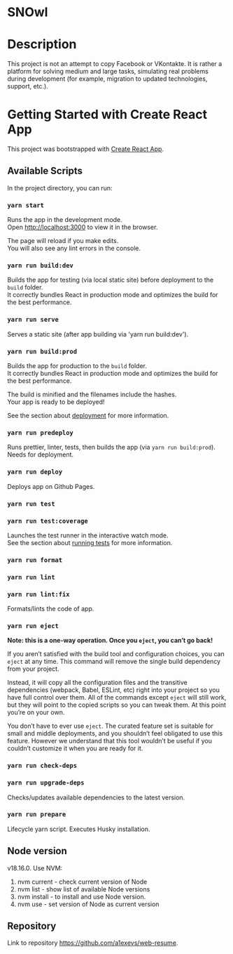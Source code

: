 # SNOwl

# Description

This project is not an attempt to copy Facebook or VKontakte.
It is rather a platform for solving medium and large tasks, simulating real problems during development (for example,
migration to updated technologies, support, etc.).

# Getting Started with Create React App

This project was bootstrapped with [Create React App](https://github.com/facebook/create-react-app).

## Available Scripts

In the project directory, you can run:

### `yarn start`

Runs the app in the development mode.\
Open [http://localhost:3000](http://localhost:3000) to view it in the browser.

The page will reload if you make edits.\
You will also see any lint errors in the console.

### `yarn run build:dev`

Builds the app for testing (via local static site) before deployment to the `build` folder.\
It correctly bundles React in production mode and optimizes the build for the best performance.

### `yarn run serve`

Serves a static site (after app building via 'yarn run build:dev').

### `yarn run build:prod`

Builds the app for production to the `build` folder.\
It correctly bundles React in production mode and optimizes the build for the best performance.

The build is minified and the filenames include the hashes.\
Your app is ready to be deployed!

See the section about [deployment](https://facebook.github.io/create-react-app/docs/deployment) for more information.

### `yarn run predeploy`

Runs prettier, linter, tests, then builds the app (via `yarn run build:prod`). Needs for deployment.

### `yarn run deploy`

Deploys app on Github Pages.

### `yarn run test`

### `yarn run test:coverage`

Launches the test runner in the interactive watch mode.\
See the section about [running tests](https://facebook.github.io/create-react-app/docs/running-tests) for more
information.

### `yarn run format`

### `yarn run lint`

### `yarn run lint:fix`

Formats/lints the code of app.

### `yarn run eject`

**Note: this is a one-way operation. Once you `eject`, you can’t go back!**

If you aren’t satisfied with the build tool and configuration choices, you can `eject` at any time. This command will
remove the single build dependency from your project.

Instead, it will copy all the configuration files and the transitive dependencies (webpack, Babel, ESLint, etc) right
into your project so you have full control over them. All of the commands except `eject` will still work, but they will
point to the copied scripts so you can tweak them. At this point you’re on your own.

You don’t have to ever use `eject`. The curated feature set is suitable for small and middle deployments, and you
shouldn’t feel obligated to use this feature. However we understand that this tool wouldn’t be useful if you couldn’t
customize it when you are ready for it.

### `yarn run check-deps`

### `yarn run upgrade-deps`

Checks/updates available dependencies to the latest version.

### `yarn run prepare`

Lifecycle yarn script. Executes Husky installation.

## Node version

v18.16.0. Use NVM:

1. nvm current - check current version of Node
2. nvm list - show list of available Node versions
3. nvm install <version> - to install and use Node version.
4. nvm use <version> - set version of Node as current version

## Repository

Link to repository https://github.com/a1exevs/web-resume.
